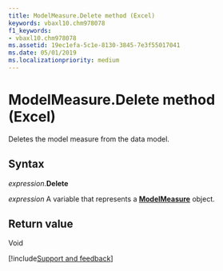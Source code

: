 ```yaml
---
title: ModelMeasure.Delete method (Excel)
keywords: vbaxl10.chm978078
f1_keywords:
- vbaxl10.chm978078
ms.assetid: 19ec1efa-5c1e-8130-3845-7e3f55017041
ms.date: 05/01/2019
ms.localizationpriority: medium
---
```



# ModelMeasure.Delete method (Excel)

Deletes the model measure from the data model.


## Syntax

_expression_.**Delete**

_expression_ A variable that represents a **[ModelMeasure](Excel.modelmeasure.md)** object.


## Return value

Void




[!include[Support and feedback](~/includes/feedback-boilerplate.md)]